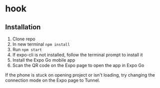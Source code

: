 # hook
## Installation
1. Clone repo
2. In new terminal `npm install`
3. Run `npm start`
4. If expo-cli is not installed, follow the terminal prompt to install it
5. Install the Expo Go mobile app
6. Scan the QR code on the Expo page to open the app in Expo Go

If the phone is stuck on opening project or isn't loading, try changing the connection mode on the Expo page to Tunnel.